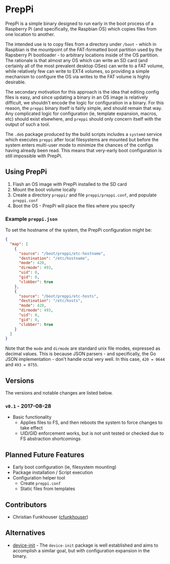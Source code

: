# PrepPi

PrepPi is a simple binary designed to run early in the boot process of a
Raspberry Pi (and specifically, the Raspbian OS) which copies files from one
location to another.

The intended use is to copy files from a directory under `/boot` - which in
Raspbian is the mountpoint of the FAT-formatted boot partition used by the
Rapsberry Pi bootloader - to arbitrary locations inside of the OS partition. The
rationale is that almost any OS which can write an SD card (and certainly all of
the most prevalent desktop OSes) can write to a FAT volume, while relatively
few can write to EXT4 volumes, so providing a simple mechanism to configure the
OS via writes to the FAT volume is highly desirable.

The secondary motivation for this approach is the idea that editing config files
is easy, and since updating a binary in an OS image is relatively difficult, we
shouldn't encode the logic for configuration in a binary. For this reason, the
`preppi` binary itself is fairly simple, and should remain that way. Any
complicated logic for configuration (ie, template expansion, macros, etc) should
exist elsewhere, and `preppi` should only concern itself with the output of such
a tool.

The `.deb` package produced by the build scripts includes a `systemd` service
which executes `preppi` after local filesystems are mounted but before the
system enters multi-user mode to minimize the chances of the configs having 
already been read. This means that very-early boot configuration is still
impossible with PrepPi.

## Using PrepPi

1.  Flash an OS image with PrepPi installed to the SD card
1.  Mount the boot volume locally
1.  Create a directory `preppi/` and file `preppi/preppi.conf`, and populate
    `preppi.conf`
1.  Boot the OS - PrepPi will place the files where you specify

### Example `preppi.json`

To set the hostname of the system, the PrepPi configuration might be:

```json
{
  "map": [
    {
      "source": "/boot/preppi/etc-hostname",
      "destination": "/etc/hostname",
      "mode": 420,
      "dirmode": 493,
      "uid": 0,
      "gid": 0,
      "clobber": true
    },
    {
      "source": "/boot/preppi/etc-hosts",
      "destination": "/etc/hosts",
      "mode": 420,
      "dirmode": 493,
      "uid": 0,
      "gid": 0,
      "clobber": true
    }
  ]
}
```

Note that the `mode` and `dirmode` are standard unix file modes, expressed as
decimal values. This is because JSON parsers - and specifically, the Go JSON
implementation - don't handle octal very well. In this case, `420 = 0644` and
`493 = 0755`.

## Versions

The versions and notable changes are listed below.

### `v0.1` - 2017-08-28
-   Basic functionality
    -   Applies files to FS, and then reboots the system to force changes to
        take effect
    -   UID/GID enforcement works, but is not unit tested or checked due to
        FS abstraction shortcomings

## Planned Future Features
-   Early boot configuration (ie, filesystem mounting)
-   Package installation / Script execution
-   Configuration helper tool
    -   Create `preppi.conf`
    -   Static files from templates

## Contributors
-   Christian Funkhouser ([cfunkhouser](http://github.com/cfunkhouser))

## Alternatives
-   [device-init](http://github.com/hypriot/device-init) - The `device-init`
    package is well established and aims to accomplish a similar goal, but with
    configuration expansion in the binary.